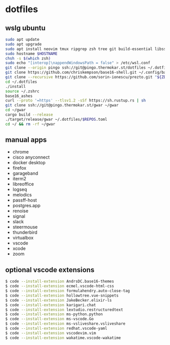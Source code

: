 # dotfiles

## wslg ubuntu

```bash
sudo apt update
sudo apt upgrade
sudo apt install neovim tmux ripgrep zsh tree git build-essential libssl-dev pkg-config mpd
sudo hostname $HOSTNAME
chsh -s $(which zsh)
sudo echo "[interop]\nappendWindowsPath = false" > /etc/wsl.conf
git clone --origin pingo ssh://git@pingo.thermokar.st/dotfiles ~/.dotfiles
git clone https://github.com/chriskempson/base16-shell.git ~/.config/base16-shell
git clone --recursive https://github.com/sorin-ionescu/prezto.git "${ZDOTDIR:-$HOME}/.zprezto"
cd ~/.dotfiles
./install
source ~/.zshrc
base16_ashes
curl --proto '=https' --tlsv1.2 -sSf https://sh.rustup.rs | sh
git clone ssh://git@pingo.thermokar.st/gwar ~/gwar
cd ~/gwar
cargo build --release
./target/release/gwar ~/.dotfiles/$REPOS.toml
cd ~/ && rm -rf ~/gwar
```

## manual apps

- chrome
- cisco anyconnect
- docker desktop
- firefox
- garageband
- iterm2
- libreoffice
- logseq
- melodics
- passff-host
- postgres.app
- renoise
- signal
- slack
- steermouse
- thunderbird
- virtualbox
- vscode
- xcode
- zoom

## optional vscode extensions

```bash
$ code --install-extension AndrsDC.base16-themes
$ code --install-extension ecmel.vscode-html-css
$ code --install-extension formulahendry.auto-close-tag
$ code --install-extension hollowtree.vue-snippets
$ code --install-extension JakeBecker.elixir-ls
$ code --install-extension karigari.chat
$ code --install-extension lextudio.restructuredtext
$ code --install-extension ms-python.python
$ code --install-extension ms-vscode.Go
$ code --install-extension ms-vsliveshare.vsliveshare
$ code --install-extension redhat.vscode-yaml
$ code --install-extension vscodevim.vim
$ code --install-extension wakatime.vscode-wakatime
```
